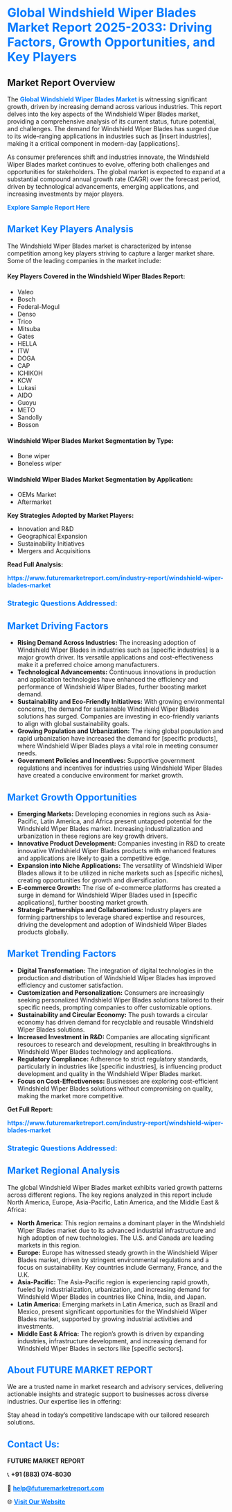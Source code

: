 <h1 style="color: #007BFF;">Global Windshield Wiper Blades Market Report 2025-2033: Driving Factors, Growth Opportunities, and Key Players</h1>

<section id="overview">
<h2>Market Report Overview</h2>
<p>The <a href="https://www.futuremarketreport.com/industry-report/windshield-wiper-blades-market" style="color: #007BFF; text-decoration: none;"><strong>Global Windshield Wiper Blades Market</strong></a> is witnessing significant growth, driven by increasing demand across various industries. This report delves into the key aspects of the Windshield Wiper Blades market, providing a comprehensive analysis of its current status, future potential, and challenges. The demand for Windshield Wiper Blades has surged due to its wide-ranging applications in industries such as [insert industries], making it a critical component in modern-day [applications].</p>
<p>As consumer preferences shift and industries innovate, the Windshield Wiper Blades market continues to evolve, offering both challenges and opportunities for stakeholders. The global market is expected to expand at a substantial compound annual growth rate (CAGR) over the forecast period, driven by technological advancements, emerging applications, and increasing investments by major players.</p>
</section>

<section id="overview">
<p><a href="https://www.futuremarketreport.com/request-sample/reportId=97091" style="color: #007BFF; text-decoration: none;"><strong>Explore Sample Report Here</strong></a></p>
</section>

<section id="key-players">
<h2 style="color: #007BFF;">Market Key Players Analysis</h2>
<p>The Windshield Wiper Blades market is characterized by intense competition among key players striving to capture a larger market share. Some of the leading companies in the market include:</p>
<h4>Key Players Covered in the Windshield Wiper Blades Report:</h4>
<ul><li>Valeo</li><li>Bosch</li><li>Federal-Mogul</li><li>Denso</li><li>Trico</li><li>Mitsuba</li><li>Gates</li><li>HELLA</li><li>ITW</li><li>DOGA</li><li>CAP</li><li>ICHIKOH</li><li>KCW</li><li>Lukasi</li><li>AIDO</li><li>Guoyu</li><li>METO</li><li>Sandolly</li><li>Bosson</li></ul>
<h4>Windshield Wiper Blades Market Segmentation by Type:</h4>
<ul><li>Bone wiper</li><li>Boneless wiper</li></ul>

<h4>Windshield Wiper Blades Market Segmentation by Application:</h4>
<ul><li>OEMs Market</li><li>Aftermarket</li></ul>
<p><strong>Key Strategies Adopted by Market Players:</strong></p>
<ul>
<li>Innovation and R&D</li>
<li>Geographical Expansion</li>
<li>Sustainability Initiatives</li>
<li>Mergers and Acquisitions</li>
</ul>
</section>

<section>
<p><strong>Read Full Analysis: </strong></p><a href="https://www.futuremarketreport.com/industry-report/windshield-wiper-blades-market" style="color: #007BFF; text-decoration: none;"><strong>https://www.futuremarketreport.com/industry-report/windshield-wiper-blades-market</strong></a>
<h3 style="color: #007BFF;">Strategic Questions Addressed:</h3>
</section>

<section id="driving-factors">
<h2 style="color: #007BFF;">Market Driving Factors</h2>
<ul>
<li><strong>Rising Demand Across Industries:</strong> The increasing adoption of Windshield Wiper Blades in industries such as [specific industries] is a major growth driver. Its versatile applications and cost-effectiveness make it a preferred choice among manufacturers.</li>
<li><strong>Technological Advancements:</strong> Continuous innovations in production and application technologies have enhanced the efficiency and performance of Windshield Wiper Blades, further boosting market demand.</li>
<li><strong>Sustainability and Eco-Friendly Initiatives:</strong> With growing environmental concerns, the demand for sustainable Windshield Wiper Blades solutions has surged. Companies are investing in eco-friendly variants to align with global sustainability goals.</li>
<li><strong>Growing Population and Urbanization:</strong> The rising global population and rapid urbanization have increased the demand for [specific products], where Windshield Wiper Blades plays a vital role in meeting consumer needs.</li>
<li><strong>Government Policies and Incentives:</strong> Supportive government regulations and incentives for industries using Windshield Wiper Blades have created a conducive environment for market growth.</li>
</ul>
</section>

<section id="growth-opportunities">
<h2 style="color: #007BFF;">Market Growth Opportunities</h2>
<ul>
<li><strong>Emerging Markets:</strong> Developing economies in regions such as Asia-Pacific, Latin America, and Africa present untapped potential for the Windshield Wiper Blades market. Increasing industrialization and urbanization in these regions are key growth drivers.</li>
<li><strong>Innovative Product Development:</strong> Companies investing in R&D to create innovative Windshield Wiper Blades products with enhanced features and applications are likely to gain a competitive edge.</li>
<li><strong>Expansion into Niche Applications:</strong> The versatility of Windshield Wiper Blades allows it to be utilized in niche markets such as [specific niches], creating opportunities for growth and diversification.</li>
<li><strong>E-commerce Growth:</strong> The rise of e-commerce platforms has created a surge in demand for Windshield Wiper Blades used in [specific applications], further boosting market growth.</li>
<li><strong>Strategic Partnerships and Collaborations:</strong> Industry players are forming partnerships to leverage shared expertise and resources, driving the development and adoption of Windshield Wiper Blades products globally.</li>
</ul>
</section>

<section id="trending-factors">
<h2 style="color: #007BFF;">Market Trending Factors</h2>
<ul>
<li><strong>Digital Transformation:</strong> The integration of digital technologies in the production and distribution of Windshield Wiper Blades has improved efficiency and customer satisfaction.</li>
<li><strong>Customization and Personalization:</strong> Consumers are increasingly seeking personalized Windshield Wiper Blades solutions tailored to their specific needs, prompting companies to offer customizable options.</li>
<li><strong>Sustainability and Circular Economy:</strong> The push towards a circular economy has driven demand for recyclable and reusable Windshield Wiper Blades solutions.</li>
<li><strong>Increased Investment in R&D:</strong> Companies are allocating significant resources to research and development, resulting in breakthroughs in Windshield Wiper Blades technology and applications.</li>
<li><strong>Regulatory Compliance:</strong> Adherence to strict regulatory standards, particularly in industries like [specific industries], is influencing product development and quality in the Windshield Wiper Blades market.</li>
<li><strong>Focus on Cost-Effectiveness:</strong> Businesses are exploring cost-efficient Windshield Wiper Blades solutions without compromising on quality, making the market more competitive.</li>
</ul>
</section>

<section>
<p><strong>Get Full Report: </strong></p><a href="https://www.futuremarketreport.com/industry-report/windshield-wiper-blades-market" style="color: #007BFF; text-decoration: none;"><strong>https://www.futuremarketreport.com/industry-report/windshield-wiper-blades-market</strong></a>
<h3 style="color: #007BFF;">Strategic Questions Addressed:</h3>
</section>


<section id="regional-analysis">
<h2 style="color: #007BFF;">Market Regional Analysis</h2>
<p>The global Windshield Wiper Blades market exhibits varied growth patterns across different regions. The key regions analyzed in this report include North America, Europe, Asia-Pacific, Latin America, and the Middle East & Africa:</p>
<ul>
<li><strong>North America:</strong> This region remains a dominant player in the Windshield Wiper Blades market due to its advanced industrial infrastructure and high adoption of new technologies. The U.S. and Canada are leading markets in this region.</li>
<li><strong>Europe:</strong> Europe has witnessed steady growth in the Windshield Wiper Blades market, driven by stringent environmental regulations and a focus on sustainability. Key countries include Germany, France, and the U.K.</li>
<li><strong>Asia-Pacific:</strong> The Asia-Pacific region is experiencing rapid growth, fueled by industrialization, urbanization, and increasing demand for Windshield Wiper Blades in countries like China, India, and Japan.</li>
<li><strong>Latin America:</strong> Emerging markets in Latin America, such as Brazil and Mexico, present significant opportunities for the Windshield Wiper Blades market, supported by growing industrial activities and investments.</li>
<li><strong>Middle East & Africa:</strong> The region’s growth is driven by expanding industries, infrastructure development, and increasing demand for Windshield Wiper Blades in sectors like [specific sectors].</li>
</ul>
</section>

<footer>
<h2 style="color: #007BFF;">About FUTURE MARKET REPORT</h2>
<p>We are a trusted name in market research and advisory services, delivering actionable insights and strategic support to businesses across diverse industries. Our expertise lies in offering:</p>

<p>Stay ahead in today’s competitive landscape with our tailored research solutions.</p>

<h2 style="color: #007BFF;">Contact Us:</h2>
<p><strong>FUTURE MARKET REPORT</strong></p>
<p>📞 <strong>+91 (883) 074-8030</strong></p>
<p>📧 <strong><a href="mailto:help@futuremarketreport.com" style="color: #007BFF;">help@futuremarketreport.com</a></strong></p>
<p>🌐 <strong><a href="https://www.futuremarketreport.com/" style="color: #007BFF;">Visit Our Website</a></strong></p>
</footer>